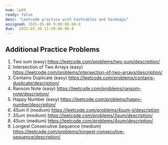 ```yaml
---
num: lp04
ready: false
desc: "Leetcode practice with hashtables and hashmaps"
assigned: 2025-05-06 9:00:00.00-8
due:  2025-05-30 11:59:00.00-8
---
```

## Additional Practice Problems
1. Two sum (easy):<https://leetcode.com/problems/two-sum/description/>
2. Intersection of Two Arrays (easy) <https://leetcode.com/problems/intersection-of-two-arrays/description/>
3. Contains Duplicate (easy) <https://leetcode.com/problems/contains-duplicate/description/>
4. Ransom Note (easy) <https://leetcode.com/problems/ransom-note/description/>
5. Happy Number (easy) <https://leetcode.com/problems/happy-number/description/>
6. 4Sum II (medium) <https://leetcode.com/problems/4sum-ii/description>
7. 3Sum (medium) <https://leetcode.com/problems/3sum/description/>
8. 4Sum (medium) <https://leetcode.com/problems/4sum/description/>
9. Longest Consecutive Sequence (medium) <https://leetcode.com/problems/longest-consecutive-sequence/description/>

